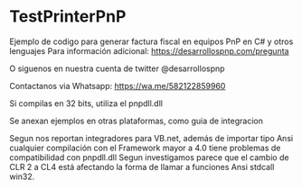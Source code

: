 # TestPrinterPnP

Ejemplo de codigo para generar factura fiscal en equipos PnP en C# y otros lenguajes
Para información adicional: https://desarrollospnp.com/pregunta

O siguenos en nuestra cuenta de twitter @desarrollospnp

Contactanos via Whatsapp: https://wa.me/582122859960

Si compilas en 32 bits, utiliza el pnpdll.dll

Se anexan ejemplos en otras plataformas, como guia de integracion

Segun nos reportan integradores para VB.net, además de importar tipo Ansi cualquier compilación con el Framework mayor a 4.0 tiene problemas de compatibilidad con pnpdll.dll
Segun investigamos parece que el cambio de CLR 2 a CL4 está afectando la forma de llamar a funciones Ansi stdcall win32.
